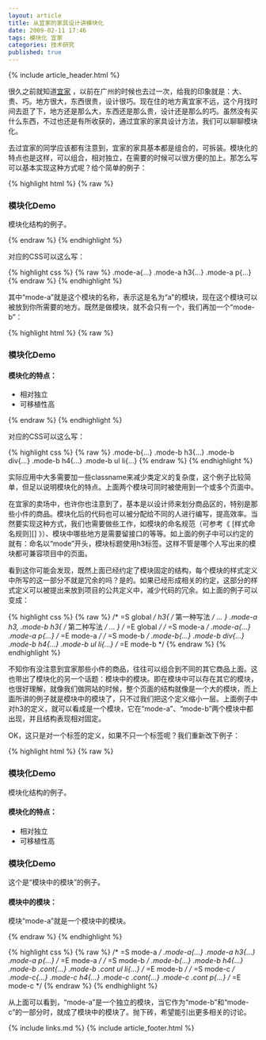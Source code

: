 ```yaml
---
layout: article
title: 从宜家的家具设计讲模块化
date: 2009-02-11 17:46
tags: 模块化 宜家
categories: 技术研究
published: true
---
```


{% include  article_header.html %}

很久之前就知道[宜家](http://www.ikea.com/cn/zh/) ，以前在广州的时候也去过一次，给我的印象就是：大、贵、巧。地方很大，东西很贵，设计很巧。现在住的地方离宜家不远，这个月找时间去逛了下，地方还是那么大，东西还是那么贵，设计还是那么的巧。虽然没有买什么东西，不过也还是有所收获的，通过宜家的家具设计方法，我们可以聊聊模块化。

去过宜家的同学应该都有注意到，宜家的家具基本都是组合的，可拆装。模块化的特点也是这样，可以组合，相对独立，在需要的时候可以很方便的加上。那怎么写可以基本实现这种方式呢？给个简单的例子：

{% highlight html %}
{% raw %}
<div class="mode-a">
    <h3>模块化Demo</h3>
    <p>模块化结构的例子。</p>
</div>
{% endraw %}
{% endhighlight %}

对应的CSS可以这么写：

{% highlight css %}
{% raw %}
.mode-a{...}
.mode-a h3{...}
.mode-a p{...}
{% endraw %}
{% endhighlight %}

其中“mode-a”就是这个模块的名称，表示这是名为“a”的模块，现在这个模块可以被放到你所需要的地方。既然是做模块，就不会只有一个，我们再加一个“mode-b”：

{% highlight html %}
{% raw %}
<div class="mode-b">
    <h3>模块化Demo</h3>
    <div>
        <h4>模块化的特点：</h4>
        <ul>
            <li>相对独立</li>
            <li>可移植性高</li>
        </ul>
    </div>
</div>
{% endraw %}
{% endhighlight %}

对应的CSS可以这么写：

{% highlight css %}
{% raw %}
.mode-b{...}
.mode-b h3{...}
.mode-b div{...}
.mode-b h4{...}
.mode-b ul li{...}
{% endraw %}
{% endhighlight %}

实际应用中大多需要加一些classname来减少类定义的复杂度，这个例子比较简单，但足以说明模块化的特点。上面两个模块可同时被使用到一个或多个页面中。

在宜家的卖场中，也许你也注意到了，基本是以设计师来划分商品区的，特别是那些小件的商品。模块化后的代码也可以被分配给不同的人进行编写，提高效率。当然要实现这种方式，我们也需要做些工作，如模块的命名规范（可参考《 [样式命名规则][] 》）、模块中哪些地方是需要留接口的等等。如上面的例子中可以约定的就有：命名以“mode”开头，模块标题使用h3标签。这样不管是哪个人写出来的模块都可兼容项目中的页面。

看到这你可能会发现，既然上面已经约定了模块固定的结构，每个模块的样式定义中所写的这一部分不就是冗余的吗？是的。如果已经形成相关的约定，这部分的样式定义可以被提出来放到项目的公共定义中，减少代码的冗余。如上面的例子可以变成：

{% highlight css %}
{% raw %}
/* =S global */
h3{
/* 第一种写法 */
...
}
.mode-a h3,
.mode-b h3{
/* 第二种写法 */
...
}
/* =E global */
/* =S mode-a */
.mode-a{...}
.mode-a p{...}
/* =E mode-a */
/* =S mode-b */
.mode-b{...}
.mode-b div{...}
.mode-b h4{...}
.mode-b ul li{...}
/* =E mode-b */
{% endraw %}
{% endhighlight %}

不知你有没注意到宜家那些小件的商品，往往可以组合到不同的其它商品上面。这也带出了模块化的另一个话题：模块中的模块。即在模块中可以存在其它的模块，也很好理解，就像我们做网站的时候，整个页面的结构就像是一个大的模块，而上面所讲的例子就是模块中的模块了，只不过我们把这个定义缩小一层。上面例子中对h3的定义，就可以看成是一个模块，它在“mode-a”、“mode-b”两个模块中都出现，并且结构表现相对固定。

OK，这只是对一个标签的定义，如果不只一个标签呢？我们重新改下例子：

{% highlight html %}
{% raw %}
<div class="mode-b">
    <div class="mode-a">
        <h3>模块化Demo</h3>
        <p>模块化结构的例子。</p>
    </div>
    <div class="cont">
        <h4>模块化的特点：</h4>
        <ul>
            <li>相对独立</li>
            <li>可移植性高</li>
        </ul>
    </div>
</div>
<div class="mode-c">
    <div class="mode-a">
        <h3>模块化Demo</h3>
        <p>这个是“模块中的模块”的例子。</p>
    </div>
    <div class="cont">
        <h4>模块中的模块：</h4>
        <p>模块“mode-a”就是一个模块中的模块。</p>
    </div>
</div>
{% endraw %}
{% endhighlight %}

{% highlight css %}
{% raw %}
/* =S mode-a */
.mode-a{...}
.mode-a h3{...}
.mode-a p{...}
/* =E mode-a */
/* =S mode-b */
.mode-b{...}
.mode-b h4{...}
.mode-b .cont{...}
.mode-b .cont ul li{...}
/* =E mode-b */
/* =S mode-c */
.mode-c{...}
.mode-c h4{...}
.mode-c .cont{...}
.mode-c .cont p{...}
/* =E mode-c */
{% endraw %}
{% endhighlight %}

从上面可以看到，“mode-a”是一个独立的模块，当它作为“mode-b”和“mode-c”的一部分时，就成了模块中的模块了。抛下砖，希望能引出更多相关的讨论。

{% include links.md %}
{% include article_footer.html %}
